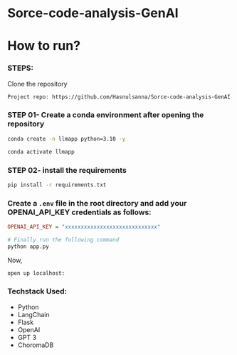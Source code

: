 # Sorce-code-analysis-GenAI

# How to run?
### STEPS:

Clone the repository

```bash
Project repo: https://github.com/Hasnulsanna/Sorce-code-analysis-GenAI.git
```
### STEP 01- Create a conda environment after opening the repository

```bash
conda create -n llmapp python=3.10 -y
```

```bash
conda activate llmapp
```


### STEP 02- install the requirements
```bash
pip install -r requirements.txt
```

### Create a `.env` file in the root directory and add your OPENAI_API_KEY credentials as follows:

```ini
OPENAI_API_KEY = "xxxxxxxxxxxxxxxxxxxxxxxxxxxxx"
```


```bash
# Finally run the following command
python app.py
```

Now,
```bash
open up localhost:
```


### Techstack Used:

- Python
- LangChain
- Flask
- OpenAI
- GPT 3
- ChoromaDB

